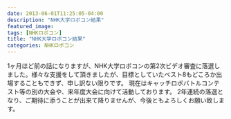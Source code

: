 ```yaml
---
date: 2013-06-01T11:25:05-04:00
description: "NHK大学ロボコン結果"
featured_image: 
tags: [NHKロボコン]
title: "NHK大学ロボコン結果"
categories: NHKロボコン
---
```


1ヶ月ほど前の話になりますが、NHK大学ロボコンの第2次ビデオ審査に落選しました。様々な支援をして頂きましたが、目標としていたベスト8もどころか出場することもできず、申し訳ない限りです。
現在はキャッチロボバトルコンテスト等の別の大会や、来年度大会に向けて活動しております。
2年連続の落選となり、ご期待に添うことが出来て降りませんが、今後ともよろしくお願い致します。
